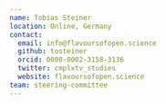```yaml
---
name: Tobias Steiner
location: Online, Germany
contact:
  email: info@flavoursofopen.science
  github: tosteiner
  orcid: 0000-0002-3158-3136
  twitter: cmplxtv_studies
  website: flavoursofopen.science
team: steering-committee
---
```

